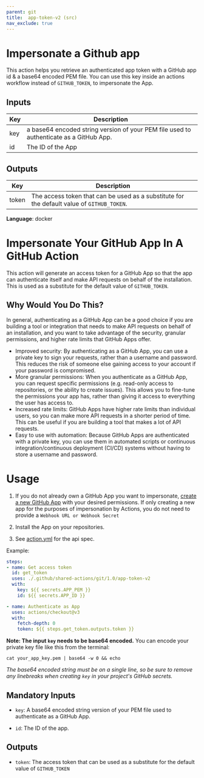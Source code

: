 ```yaml
---
parent: git
title:  app-token-v2 (src)
nav_exclude: true
---
```


# Impersonate a Github app

This action helps you retrieve an authenticated app token with a GitHub app id & a base64 encoded PEM file. You can use this key inside an actions workflow instead of `GITHUB_TOKEN`, to impersonate the App.

## Inputs

| Key | Description                                                                            |
|-----|----------------------------------------------------------------------------------------|
| key | a base64 encoded string version of your PEM file used to authenticate as a GitHub App. |
| id  | The ID of the App                                                                      |

## Outputs

| Key   | Description                                                                                |
|-------|--------------------------------------------------------------------------------------------|
| token | The access token that can be used as a substitute for the default value of `GITHUB_TOKEN`. |


**Language**: docker

<!-- HAND_WRITTEN_DOCS_BELOW -->

# Impersonate Your GitHub App In A GitHub Action

This action will generate an access token for a GitHub App so that the app can authenticate itself and make API requests on behalf of the installation. This is used as a substitute for the default value of `GITHUB_TOKEN`.

## Why Would You Do This?

In general, authenticating as a GitHub App can be a good choice if you are building a tool or integration that needs to make API requests on behalf of an installation, and you want to take advantage of the security, granular permissions, and higher rate limits that GitHub Apps offer.

- Improved security: By authenticating as a GitHub App, you can use a private key to sign your requests, rather than a username and password. This reduces the risk of someone else gaining access to your account if your password is compromised.
- More granular permissions: When you authenticate as a GitHub App, you can request specific permissions (e.g. read-only access to repositories, or the ability to create issues). This allows you to fine-tune the permissions your app has, rather than giving it access to everything the user has access to.
- Increased rate limits: GitHub Apps have higher rate limits than individual users, so you can make more API requests in a shorter period of time. This can be useful if you are building a tool that makes a lot of API requests.
- Easy to use with automation: Because GitHub Apps are authenticated with a private key, you can use them in automated scripts or continuous integration/continuous deployment (CI/CD) systems without having to store a username and password.

# Usage

1. If you do not already own a GitHub App you want to impersonate, [create a new GitHub App](https://developer.github.com/apps/building-github-apps/creating-a-github-app/) with your desired permissions.  If only creating a new app for the purposes of impersonation by Actions, you do not need to provide a `Webhook URL or Webhook Secret`

2. Install the App on your repositories.

3. See [action.yml](action.yml) for the api spec.

Example:

```yml
steps:
- name: Get access token
  id: get_token
  uses: ./.github/shared-actions/git/1.0/app-token-v2
  with:
    key: ${{ secrets.APP_PEM }}
    id: ${{ secrets.APP_ID }}

- name: Authenticate as App
  uses: actions/checkout@v3
  with:
    fetch-depth: 0
    token: ${{ steps.get_token.outputs.token }}
```

**Note: The input `key` needs to be base64 encoded.**  You can encode your private key file like this from the terminal:

```
cat your_app_key.pem | base64 -w 0 && echo
```
*The base64 encoded string must be on a single line, so be sure to remove any linebreaks when creating `key` in your project's GitHub secrets.*

## Mandatory Inputs

- `key`: A base64 encoded string version of your PEM file used to authenticate as a GitHub App.

- `id`: The ID of the app.

## Outputs

- `token`: The access token that can be used as a substitute for the default value of `GITHUB_TOKEN`

